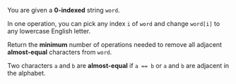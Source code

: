 You are given a **0-indexed** string `word`.

In one operation, you can pick any index `i` of `word` and change `word[i]` to any lowercase English letter.

Return the **minimum** number of operations needed to remove all adjacent **almost-equal** characters from `word`.

Two characters `a` and `b` are **almost-equal** if `a == b` or `a` and `b` are adjacent in the alphabet.